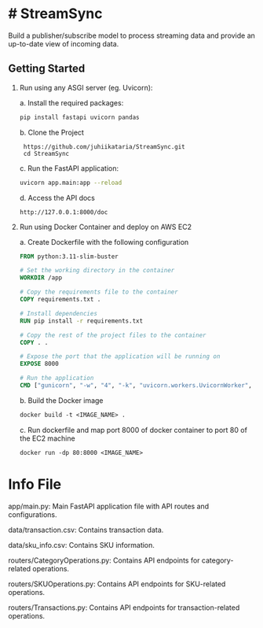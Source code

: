# # StreamSync

Build a publisher/subscribe model to process streaming data and provide an up-to-date view of incoming data.


## Getting Started

1. Run using any ASGI server (eg. Uvicorn):
   
   a. Install the required packages:
   
      ```bash
      pip install fastapi uvicorn pandas
      ```
   b. Clone the Project
      
        https://github.com/juhiikataria/StreamSync.git
        cd StreamSync
   
   c. Run the FastAPI application:
      
      ```bash
      uvicorn app.main:app --reload
      ```
   d. Access the API docs
       
       http://127.0.0.1:8000/doc


2. Run using Docker Container and deploy on AWS EC2

   a. Create Dockerfile with the following configuration

   ``` Dockerfile
   FROM python:3.11-slim-buster

   # Set the working directory in the container
   WORKDIR /app
   
   # Copy the requirements file to the container
   COPY requirements.txt .
   
   # Install dependencies
   RUN pip install -r requirements.txt
   
   # Copy the rest of the project files to the container
   COPY . .
   
   # Expose the port that the application will be running on
   EXPOSE 8000
   
   # Run the application
   CMD ["gunicorn", "-w", "4", "-k", "uvicorn.workers.UvicornWorker", "app.main:app"]
   ```

   b. Build the Docker image

   ```Dockerfile
   docker build -t <IMAGE_NAME> .
   ```

   c. Run dockerfile and map port 8000 of docker container to port 80 of the EC2 machine 
   ```Dockerfile
   docker run -dp 80:8000 <IMAGE_NAME>
   ```


# Info File

app/main.py: Main FastAPI application file with API routes and configurations.

data/transaction.csv: Contains transaction data.

data/sku_info.csv: Contains SKU information.

routers/CategoryOperations.py: Contains API endpoints for category-related operations.

routers/SKUOperations.py: Contains API endpoints for SKU-related operations.

routers/Transactions.py: Contains API endpoints for transaction-related operations.

